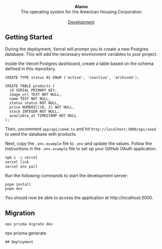 <div align="center"><strong>Alamo</strong></div>
<div align="center">The operating system for the American Housing Corporation</div>
<br />
<div align="center">
  <a href="https://americanhousing.vercel.app/">Development</a>
</div>

## Getting Started

During the deployment, Vercel will prompt you to create a new Postgres database. This will add the necessary environment variables to your project.

Inside the Vercel Postgres dashboard, create a table based on the schema defined in this repository.

```
CREATE TYPE status AS ENUM ('active', 'inactive', 'archived');

CREATE TABLE products (
  id SERIAL PRIMARY KEY,
  image_url TEXT NOT NULL,
  name TEXT NOT NULL,
  status status NOT NULL,
  price NUMERIC(10, 2) NOT NULL,
  stock INTEGER NOT NULL,
  available_at TIMESTAMP NOT NULL
);
```

Then, uncomment `app/api/seed.ts` and hit `http://localhost:3000/api/seed` to seed the database with products.

Next, copy the `.env.example` file to `.env` and update the values. Follow the instructions in the `.env.example` file to set up your GitHub OAuth application.

```bash
npm i -g vercel
vercel link
vercel env pull
```

Run the following commands to start the development server:

```
pnpm install
pnpm dev
```

You should now be able to access the application at http://localhost:3000.

## Migration

```
npx prisma migrate dev
``````
npx prisma generate
```
## Deployment